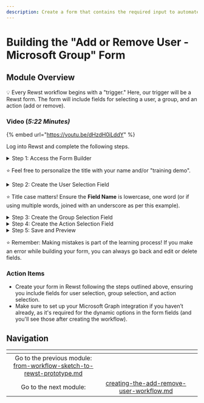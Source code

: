 ```yaml
---
description: Create a form that contains the required input to automate a process
---
```


# Building the "Add or Remove User - Microsoft Group" Form

## Module Overview

:bulb: Every Rewst workflow begins with a "trigger." Here, our trigger will be a Rewst form. The form will include fields for selecting a user, a group, and an action (add or remove).

### Video (_5:22 Minutes)_

{% embed url="https://youtu.be/dHzdH0iLddY" %}

Log into Rewst and complete the following steps.

<details>

<summary>Step 1: Access the Form Builder</summary>

1. **Go to** _Automations -> Forms_.
2. **Click** the "+" icon to create a new form.&#x20;
3. **Name it** "Add or Remove User - Microsoft Group Form"&#x20;

</details>

:star: Feel free to personalize the title with your name and/or "training demo".

<details>

<summary>Step 2: Create the User Selection Field</summary>

1. **Use** the "Dropdown" field type for selecting a user from a list.
2. **Set** "user\_id" as the Field Name (this is important for later workflow steps).&#x20;
3. **Label** the field "User" and provide a clear description like "Select a user."
4. **Make** the field required and enable _Dynamic Options_ to pull data from Microsoft Graph, selecting _Microsoft Graph_ as the integration and _Users_ as the Resource.

</details>

:star: Title case matters! Ensure the **Field Name** is lowercase, one word (or if using multiple words, joined with an underscore as per this example).

<details>

<summary>Step 3: Create the Group Selection Field</summary>

1. **Add** another "Dropdown" field for selecting a group.
2. **Set** "group\_id" as the _Field Name_.
3. **Label** the field "Group" and describe it as "Select a group."
4. **Make it** a required field, enable "Dynamic Options," and select "Microsoft Graph" as the integration with "Groups" as the _Resource_.

</details>

<details>

<summary>Step 4: Create the Action Selection Field</summary>

1. **Use** _Radio Buttons_ for the action selection field.
2. **Set** "action" as the _Field Name_ and label it "Action" with the description "Select one."
3. **Define** the options: "Add to Group" with a value of "add" and "Remove from Group" with a value of "remove." Title case is important! Ensure all "values" are lowercase, one word.
4. **Ensure** the field is required and save your work.

</details>

<details>

<summary>Step 5: Save and Preview</summary>

1. **Save** your form by clicking the _disk icon_ and selecting "submit."
2. **Preview** the form by clicking the _eye icon_ to see how it looks.

</details>

:star: Remember: Making mistakes is part of the learning process! If you make an error while building your form, you can always go back and edit or delete fields.

### Action Items

* Create your form in Rewst following the steps outlined above, ensuring you include fields for user selection, group selection, and action selection.
* Make sure to set up your Microsoft Graph integration if you haven’t already, as it's required for the dynamic options in the form fields (and you'll see those after creating the workflow).

## Navigation

<table data-card-size="large" data-column-title-hidden data-view="cards" data-full-width="false"><thead><tr><th align="center"></th><th align="center"></th><th data-hidden data-card-target data-type="content-ref"></th></tr></thead><tbody><tr><td align="center">Go to the previous module:<br><a data-mention href="from-workflow-sketch-to-rewst-prototype.md">from-workflow-sketch-to-rewst-prototype.md</a></td><td align="center"></td><td></td></tr><tr><td align="center">Go to the next module:</td><td align="center"><a data-mention href="creating-the-add-remove-user-workflow.md">creating-the-add-remove-user-workflow.md</a></td><td></td></tr></tbody></table>
